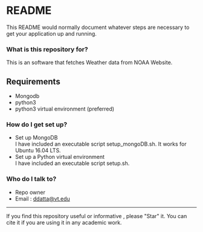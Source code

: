 # README #

This README would normally document whatever steps are necessary to get your application up and running.

### What is this repository for? ###

This is an software that fetches Weather data from NOAA Website.

## Requirements
* Mongodb       
* python3       
* python3 virtual environment (preferred)       

### How do I get set up? ###
* Set up MongoDB       
    I have included an executable script setup_mongoDB.sh. 
    It works for Ubuntu 16.04 LTS.             
* Set up a Python virtual environment  
    I have included an executable script setup.sh.   

### Who do I talk to? ###       
* Repo owner 
* Email : ddatta@vt.edu
          

--------------------------------------------------

If you find this repository useful or informative , please "Star"  it.
You can cite it if you are using it in any academic work.
 


